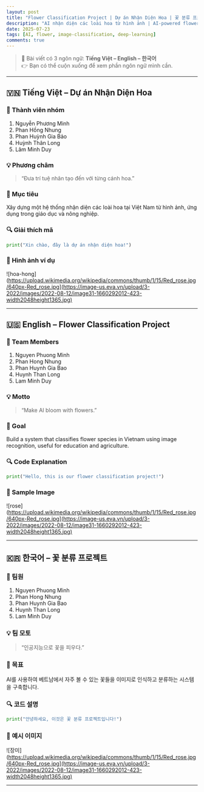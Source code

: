 ```yaml
---
layout: post
title: "Flower Classification Project | Dự án Nhận Diện Hoa | 꽃 분류 프로젝트"
description: "AI nhận diện các loài hoa từ hình ảnh | AI-powered flower recognition | 이미지로 꽃을 인식하는 AI"
date: 2025-07-23
tags: [AI, flower, image-classification, deep-learning]
comments: true
---
```


> 🌸 Bài viết có 3 ngôn ngữ: **Tiếng Việt – English – 한국어**  
> 👉 Bạn có thể cuộn xuống để xem phần ngôn ngữ mình cần.

---

## 🇻🇳 Tiếng Việt – Dự án Nhận Diện Hoa

### 👥 Thành viên nhóm
1. Nguyễn Phương Minh 
2. Phan Hồng Nhung
3. Phan Huỳnh Gia Bảo
4. Huỳnh Thân Long
5. Lâm Minh Duy

### 💡 Phương châm
> “Đưa trí tuệ nhân tạo đến với từng cánh hoa.”

### 🎯 Mục tiêu
Xây dựng một hệ thống nhận diện các loài hoa tại Việt Nam từ hình ảnh, ứng dụng trong giáo dục và nông nghiệp.

### 🔍 Giải thích mã

~~~python
print("Xin chào, đây là dự án nhận diện hoa!")
~~~

### 🌹 Hình ảnh ví dụ  
![hoa-hong](https://upload.wikimedia.org/wikipedia/commons/thumb/1/15/Red_rose.jpg/640px-Red_rose.jpg](https://image-us.eva.vn/upload/3-2022/images/2022-08-12/image31-1660292012-423-width2048height1365.jpg)

---

## 🇺🇸 English – Flower Classification Project

### 👥 Team Members
1. Nguyen Phuong Minh
2. Phan Hong Nhung
3. Phan Huynh Gia Bao
4. Huynh Than Long
5. Lam Minh Duy

### 💡 Motto
> “Make AI bloom with flowers.”

### 🎯 Goal
Build a system that classifies flower species in Vietnam using image recognition, useful for education and agriculture.

### 🔍 Code Explanation

~~~python
print("Hello, this is our flower classification project!")
~~~

### 🌹 Sample Image  
![rose](https://upload.wikimedia.org/wikipedia/commons/thumb/1/15/Red_rose.jpg/640px-Red_rose.jpg](https://image-us.eva.vn/upload/3-2022/images/2022-08-12/image31-1660292012-423-width2048height1365.jpg)

---

## 🇰🇷 한국어 – 꽃 분류 프로젝트

### 👥 팀원
1. Nguyen Phuong Minh
2. Phan Hong Nhung
3. Phan Huynh Gia Bao
4. Huynh Than Long
5. Lam Minh Duy 

### 💡 팀 모토
> “인공지능으로 꽃을 피우다.”

### 🎯 목표
AI를 사용하여 베트남에서 자주 볼 수 있는 꽃들을 이미지로 인식하고 분류하는 시스템을 구축합니다.

### 🔍 코드 설명

~~~python
print("안녕하세요, 이것은 꽃 분류 프로젝트입니다!")
~~~

### 🌹 예시 이미지  
![장미](https://upload.wikimedia.org/wikipedia/commons/thumb/1/15/Red_rose.jpg/640px-Red_rose.jpg](https://image-us.eva.vn/upload/3-2022/images/2022-08-12/image31-1660292012-423-width2048height1365.jpg)

---

